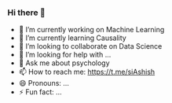 ### Hi there 👋

<!--
**ashish2179/ashish2179** is a ✨ _special_ ✨ repository because its `README.md` (this file) appears on your GitHub profile.

Here are some ideas to get you started:
-->

- 🔭 I’m currently working on Machine Learning
- 🌱 I’m currently learning Causality
- 👯 I’m looking to collaborate on Data Science
- 🤔 I’m looking for help with ...
- 💬 Ask me about psychology
- 📫 How to reach me: https://t.me/siAshish
- 😄 Pronouns: ...
- ⚡ Fun fact: ...

